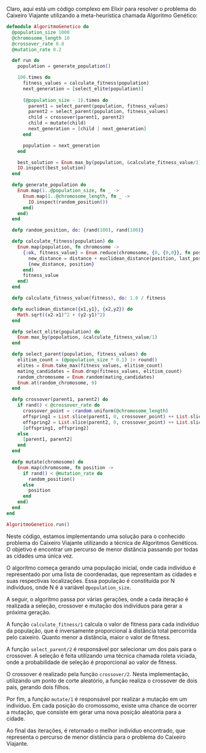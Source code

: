 Claro, aqui está um código complexo em Elixir para resolver o problema do Caixeiro Viajante utilizando a meta-heurística chamada Algoritmo Genético:

```elixir
defmodule AlgoritmoGenetico do
  @population_size 1000
  @chromosome_length 10
  @crossover_rate 0.8
  @mutation_rate 0.2

  def run do
    population = generate_population()

    100.times do
      fitness_values = calculate_fitness(population)
      next_generation = [select_elite(population)]
      
      (@population_size - 1).times do
        parent1 = select_parent(population, fitness_values)
        parent2 = select_parent(population, fitness_values)
        child = crossover(parent1, parent2)
        child = mutate(child)
        next_generation = [child | next_generation]
      end

      population = next_generation
    end

    best_solution = Enum.max_by(population, &calculate_fitness_value/1)
    IO.inspect(best_solution)
  end

  defp generate_population do
    Enum.map(1..@population_size, fn _ ->
      Enum.map(1..@chromosome_length, fn _ ->
        IO.inspect(random_position())
      end)
    end)
  end

  defp random_position, do: {rand(100), rand(100)}

  defp calculate_fitness(population) do
    Enum.map(population, fn chromosome ->
      {:ok, fitness_value} = Enum.reduce(chromosome, {0, {0,0}}, fn position, {distance, last_position} ->
        new_distance = distance + euclidean_distance(position, last_position)
        {new_distance, position}
      end)
      fitness_value
    end)
  end

  defp calculate_fitness_value(fitness), do: 1.0 / fitness

  defp euclidean_distance({x1,y1}, {x2,y2}) do
    Math.sqrt((x2-x1)^2 + (y2-y1)^2)
  end

  defp select_elite(population) do
    Enum.max_by(population, &calculate_fitness_value/1)
  end

  defp select_parent(population, fitness_values) do
    elitism_count = (@population_size * 0.1) |> round()
    elites = Enum.take_max(fitness_values, elitism_count)
    mating_candidates = Enum.drop(fitness_values, elitism_count)
    random_chromosome = Enum.random(mating_candidates)
    Enum.at(random_chromosome, 0)
  end

  defp crossover(parent1, parent2) do
    if rand() < @crossover_rate do
      crossover_point = :random.uniform(@chromosome_length)
      offspring1 = List.slice(parent1, 0, crossover_point) ++ List.slice(parent2, crossover_point, @chromosome_length - crossover_point)
      offspring2 = List.slice(parent2, 0, crossover_point) ++ List.slice(parent1, crossover_point, @chromosome_length - crossover_point)
      [offspring1, offspring2]
    else
      [parent1, parent2]
    end
  end

  defp mutate(chromosome) do
    Enum.map(chromosome, fn position ->
      if rand() < @mutation_rate do
        random_position()
      else
        position
      end
    end)
  end
end

AlgoritmoGenetico.run()
```

Neste código, estamos implementando uma solução para o conhecido problema do Caixeiro Viajante utilizando a técnica de Algoritmos Genéticos. O objetivo é encontrar um percurso de menor distância passando por todas as cidades uma única vez.

O algoritmo começa gerando uma população inicial, onde cada indivíduo é representado por uma lista de coordenadas, que representam as cidades e suas respectivas localizações. Essa população é constituída por N indivíduos, onde N é a variável `@population_size`. 

A seguir, o algoritmo passa por várias gerações, onde a cada iteração é realizada a seleção, crossover e mutação dos indivíduos para gerar a próxima geração.

A função `calculate_fitness/1` calcula o valor de fitness para cada indivíduo da população, que é inversamente proporcional à distância total percorrida pelo caixeiro. Quanto menor a distância, maior o valor de fitness.

A função `select_parent/2` é responsável por selecionar um dos pais para o crossover. A seleção é feita utilizando uma técnica chamada roleta viciada, onde a probabilidade de seleção é proporcional ao valor de fitness.

O crossover é realizado pela função `crossover/2`. Nesta implementação, utilizando um ponto de corte aleatório, a função realiza o crossover de dois pais, gerando dois filhos.

Por fim, a função `mutate/1` é responsável por realizar a mutação em um indivíduo. Em cada posição do cromossomo, existe uma chance de ocorrer a mutação, que consiste em gerar uma nova posição aleatória para a cidade.

Ao final das iterações, é retornado o melhor indivíduo encontrado, que representa o percurso de menor distância para o problema do Caixeiro Viajante.